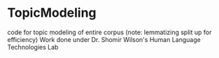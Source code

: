 # TopicModeling
code for topic modeling of entire corpus (note: lemmatizing split up for efficiency)
Work done under Dr. Shomir Wilson's Human Language Technologies Lab
